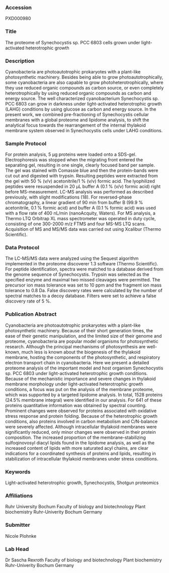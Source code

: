 ### Accession
PXD000980

### Title
The proteome of Synechocystis sp. PCC 6803 cells grown under light-activated heterotrophic growth

### Description
Cyanobacteria are photoautotrophic prokaryotes with a plant-like photosynthetic machinery. Besides being able to grow photoautotrophically, some cyanobacteria are also capable to grow photoheterotrophically, where they use reduced organic compounds as carbon source, or even completely heterotrophically by using reduced organic compounds as carbon and energy source. The well characterized cyanobacterium Synechocystis sp. PCC 6803 can grow in darkness under light-activated heterotrophic growth (LAHG) conditions by using glucose as carbon and energy source. In the present work, we combined pre-fractioning of Synechocystis cellular membranes with a global proteome and lipidome analysis, to shift the analytical focus towards the rearrangement of the internal thylakoid membrane system observed in Synechocystis cells under LAHG conditions.

### Sample Protocol
For protein analysis, 5 µg proteins were loaded onto a SDS-gel. Electrophoresis was stopped when the migrating front entered the separating gel, resulting in one single, clearly focused band per sample. The gel was stained with Comassie blue and then the protein-bands were cut out and digested with trypsin. Resulting peptides were extracted from the gel with 50 % (v/v) acetonitrile/1 % (v/v) formic acid. The lyophilized peptides were resuspended in 20 µL buffer A (0.1 % (v/v) formic acid) right before MS-measurement. LC-MS analysis was performed as described previously, with slight modifications (18). For reversed-phase chromatography, a linear gradient of 90 min from buffer B (99.9 % acetonitrile, 0.1 % formic acid) and buffer A (0.1 % formic acid) was used with a flow rate of 400 nL/min (nanoAcquity, Waters). For MS analysis, a Thermo LTQ Orbitrap XL mass spectrometer was operated in duty cycle, consisting of one 300-2000 m/z FTMS and four MS-MS LTQ scans. Acquisition of MS and MS/MS data was carried out using Xcalibur (Thermo Scientific).

### Data Protocol
The LC-MS/MS data were analyzed using the Sequest algorithm implemented in the proteome discoverer 1.3 software (Thermo Scientific). For peptide identification, spectra were matched to a database derived from the genome sequence of Synechocystis. Trypsin was selected as the specified enzyme and maximal two missed cleavages were permitted. The precursor ion mass tolerance was set to 10 ppm and the fragment ion mass tolerance to 0.8 Da. False discovery rates were calculated by the number of spectral matches to a decoy database. Filters were set to achieve a false discovery rate of 5 %.

### Publication Abstract
Cyanobacteria are photoautotrophic prokaryotes with a plant-like photosynthetic machinery. Because of their short generation times, the ease of their genetic manipulation, and the limited size of their genome and proteome, cyanobacteria are popular model organisms for photosynthetic research. Although the principal mechanisms of photosynthesis are well-known, much less is known about the biogenesis of the thylakoid membrane, hosting the components of the photosynthetic, and respiratory electron transport chain in cyanobacteria. Here we present a detailed proteome analysis of the important model and host organism Synechocystis sp. PCC 6803 under light-activated heterotrophic growth conditions. Because of the mechanistic importance and severe changes in thylakoid membrane morphology under light-activated heterotrophic growth conditions, a focus was put on the analysis of the membrane proteome, which was supported by a targeted lipidome analysis. In total, 1528 proteins (24.5% membrane integral) were identified in our analysis. For 641 of these proteins quantitative information was obtained by spectral counting. Prominent changes were observed for proteins associated with oxidative stress response and protein folding. Because of the heterotrophic growth conditions, also proteins involved in carbon metabolism and C/N-balance were severely affected. Although intracellular thylakoid membranes were significantly reduced, only minor changes were observed in their protein composition. The increased proportion of the membrane-stabilizing sulfoqinovosyl diacyl lipids found in the lipidome analysis, as well as the increased content of lipids with more saturated acyl chains, are clear indications for a coordinated synthesis of proteins and lipids, resulting in stabilization of intracellular thylakoid membranes under stress conditions.

### Keywords
Light-activated heterotrophic growth, Synechocystis, Shotgun proteomics

### Affiliations
Ruhr University Bochum
Faculty of biology and biotechnology  Plant biochemistry  Ruhr-Univerity Bochum Germany

### Submitter
Nicole Plohnke

### Lab Head
Dr Sascha Rexroth
Faculty of biology and biotechnology  Plant biochemistry  Ruhr-Univerity Bochum Germany


